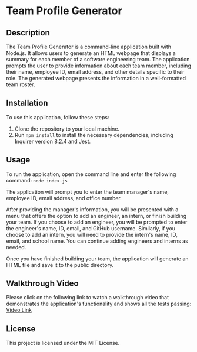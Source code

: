 # Team Profile Generator

## Description
The Team Profile Generator is a command-line application built with Node.js. It allows users to generate an HTML webpage that displays a summary for each member of a software engineering team. The application prompts the user to provide information about each team member, including their name, employee ID, email address, and other details specific to their role. The generated webpage presents the information in a well-formatted team roster.

## Installation
To use this application, follow these steps:
1. Clone the repository to your local machine.
2. Run `npm install` to install the necessary dependencies, including Inquirer version 8.2.4 and Jest.

## Usage
To run the application, open the command line and enter the following command: `node index.js`

The application will prompt you to enter the team manager's name, employee ID, email address, and office number.

After providing the manager's information, you will be presented with a menu that offers the option to add an engineer, an intern, or finish building your team. If you choose to add an engineer, you will be prompted to enter the engineer's name, ID, email, and GitHub username. Similarly, if you choose to add an intern, you will need to provide the intern's name, ID, email, and school name. You can continue adding engineers and interns as needed.

Once you have finished building your team, the application will generate an HTML file and save it to the public directory.

## Walkthrough Video
Please click on the following link to watch a walkthrough video that demonstrates the application's functionality and shows all the tests passing: [Video Link](https://drive.google.com/file/d/12tuG3CugjIQQo6iUalZDRf54XyKgem7X/view)

## License
This project is licensed under the MIT License.
